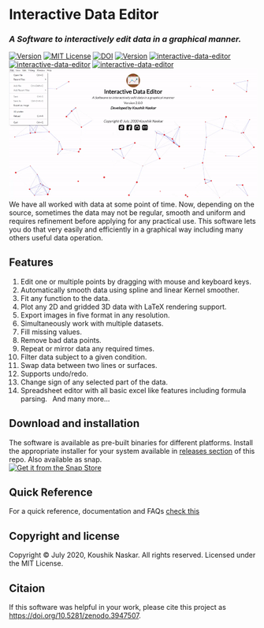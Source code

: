 # Interactive Data Editor
### <i>A Software to interactively edit data in a graphical manner.</i>
  
[![Version](https://img.shields.io/badge/Version-2.9.1-brightgreen.svg)]() 
[![MIT License](https://img.shields.io/badge/License-MIT-brightgreen.svg)](https://github.com/Koushikphy/Interactive_Data_Editor/blob/master/LICENSE)
[![DOI](https://zenodo.org/badge/DOI/10.5281/zenodo.3947507.svg)](https://doi.org/10.5281/zenodo.3947507)
[![Version](https://img.shields.io/badge/Web-https://koushikphy.github.io/ide/-success.svg)](https://koushikphy.github.io/ide/)
[![interactive-data-editor](https://snapcraft.io/interactive-data-editor/badge.svg)](https://snapcraft.io/interactive-data-editor)
[![interactive-data-editor](https://snapcraft.io/interactive-data-editor/trending.svg?name=0)](https://snapcraft.io/interactive-data-editor)
[![interactive-data-editor](https://snapcraft.io/interactive-data-editor/trending.svg?name=0)](https://snapcraft.io/interactive-data-editor)  
![alt text](figs/screenshot.gif "Screen shot")
We have all worked with data at some point of time. Now, depending on the source, sometimes the data may not be regular, smooth and uniform and requires refinement before applying for any practical use. This software lets you do that very easily and efficiently in a graphical way including many others useful data operation.  

## Features
1. Edit one or multiple points by dragging with mouse and keyboard keys.
2. Automatically smooth data using spline and linear Kernel smoother.
3. Fit any function to the data.
4. Plot any 2D and gridded 3D data with LaTeX rendering support.
5. Export images in five format in any resolution.
6. Simultaneously work with multiple datasets.
7. Fill missing values.
8. Remove bad data points.
9. Repeat or mirror data any required times.
10. Filter data subject to a given condition.
11. Swap data between two lines or surfaces.
12. Supports undo/redo.
13. Change sign of any selected part of the data.
14. Spreadsheet editor with all basic excel like features including formula parsing.
 And many more...  



## Download and installation
The software is available as pre-built binaries for different platforms. Install the appropriate installer for your system available in [releases section](https://github.com/Koushikphy/Interactive_Data_Editor/releases) of this repo. Also available as snap.  
[![Get it from the Snap Store](https://snapcraft.io/static/images/badges/en/snap-store-black.svg)](https://snapcraft.io/interactive-data-editor)  

## Quick Reference
For a quick reference, documentation and FAQs [check this](https://koushikphy.github.io/posts/ide_quick_ref.html)  


## Copyright and license
Copyright © July 2020, Koushik Naskar. All rights reserved.
Licensed under the MIT License.  


## Citaion
If this software was helpful in your work, please cite this project as https://doi.org/10.5281/zenodo.3947507.  
